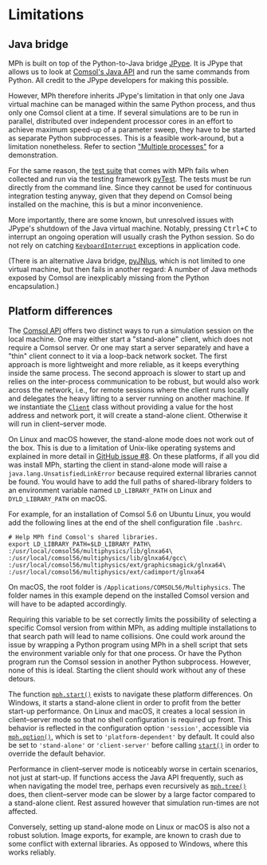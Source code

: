 ﻿# Limitations

## Java bridge

MPh is built on top of the Python-to-Java bridge [JPype][jpype].
It is JPype that allows us to look at [Comsol's Java API][japi] and
run the same commands from Python. All credit to the JPype developers
for making this possible.

However, MPh therefore inherits JPype's limitation in that only one
Java virtual machine can be managed within the same Python process,
and thus only one Comsol client at a time. If several simulations are
to be run in parallel, distributed over independent processor cores in
an effort to achieve maximum speed-up of a parameter sweep, they have
to be started as separate Python subprocesses. This is a feasible
work-around, but a limitation nonetheless. Refer to section  ["Multiple
processes"](demonstrations.md#multiple-processes) for a demonstration.

For the same reason, the [test suite][tests] that comes with MPh fails
when collected and run via the testing framework [pyTest][pytest].
The tests must be run directly from the command line. Since they cannot
be used for continuous integration testing anyway, given that they
depend on Comsol being installed on the machine, this is but a minor
inconvenience.

More importantly, there are some known, but unresolved issues with
JPype's shutdown of the Java virtual machine. Notably, pressing
<kbd>Ctrl+C</kbd> to interrupt an ongoing operation will usually crash
the Python session. So do not rely on catching [`KeyboardInterrupt`][kbint]
exceptions in application code.

(There is an alternative Java bridge, [pyJNIus][jnius], which is
not limited to one virtual machine, but then fails in another regard:
A number of Java methods exposed by Comsol are inexplicably missing
from the Python encapsulation.)


## Platform differences

The [Comsol API][japi] offers two distinct ways to run a simulation
session on the local machine. One may either start a "stand-alone"
client, which does not require a Comsol server. Or one may start a
server separately and have a "thin" client connect to it via a
loop-back network socket. The first approach is more lightweight and
more reliable, as it keeps everything inside the same process. The
second approach is slower to start up and relies on the inter-process
communication to be robust, but would also work across the network,
i.e., for remote sessions where the client runs locally and delegates
the heavy lifting to a server running on another machine. If we
instantiate the [`Client`](api/mph.Client) class without providing a
value for the host address and network port, it will create a
stand-alone client. Otherwise it will run in client–server mode.

On Linux and macOS however, the stand-alone mode does not work out of
the box. This is due to a limitation of Unix-like operating systems
and explained in more detail in [GitHub issue #8][issue8]. On these
platforms, if all you did was install MPh, starting the client in
stand-alone mode will raise a `java.lang.UnsatisfiedLinkError`
because required external libraries cannot be found. You would have
to add the full paths of shared-library folders to an environment
variable named `LD_LIBRARY_PATH` on Linux and `DYLD_LIBRARY_PATH` on
macOS.

For example, for an installation of Comsol 5.6 on Ubuntu Linux, you
would add the following lines at the end of the shell configuration
file `.bashrc`.
```shell
# Help MPh find Comsol's shared libraries.
export LD_LIBRARY_PATH=$LD_LIBRARY_PATH\
:/usr/local/comsol56/multiphysics/lib/glnxa64\
:/usr/local/comsol56/multiphysics/lib/glnxa64/gcc\
:/usr/local/comsol56/multiphysics/ext/graphicsmagick/glnxa64\
:/usr/local/comsol56/multiphysics/ext/cadimport/glnxa64
```

On macOS, the root folder is `/Applications/COMSOL56/Multiphysics`.
The folder names in this example depend on the installed Comsol version
and will have to be adapted accordingly.

Requiring this variable to be set correctly limits the possibility of
selecting a specific Comsol version from within MPh, as adding multiple
installations to that search path will lead to name collisions. One
could work around the issue by wrapping a Python program using MPh in
a shell script that sets the environment variable only for that one
process. Or have the Python program run the Comsol session in another
Python subprocess. However, none of this is ideal. Starting the client
should work without any of these detours.

The function [`mph.start()`](api/mph.start) exists to navigate these
platform differences. On Windows, it starts a stand-alone client in
order to profit from the better start-up performance. On Linux and
macOS, it creates a local session in client–server mode so that no
shell configuration is required up front. This behavior is reflected
in the configuration option `'session'`, accessible via
[`mph.option()`](api/mph.config), which is set to `'platform-dependent'`
by default. It could also be set to `'stand-alone'` or `'client-server'`
before calling [`start()`](api/mph.start) in order to override the
default behavior.

Performance in client–server mode is noticeably worse in certain
scenarios, not just at start-up. If functions access the Java API
frequently, such as when navigating the model tree, perhaps even
recursively as [`mph.tree()`](api/mph.tree) does, then client–server
mode can be slower by a large factor compared to a stand-alone client.
Rest assured however that simulation run-times are not affected.

Conversely, setting up stand-alone mode on Linux or macOS is also
not a robust solution. Image exports, for example, are known to crash
due to some conflict with external libraries. As opposed to Windows,
where this works reliably.


[jpype]:  https://github.com/jpype-project/jpype
[japi]:  https://comsol.com/documentation/COMSOL_ProgrammingReferenceManual.pdf
[tests]:  https://github.com/MPh-py/mph/tree/main/tests
[pytest]: https://docs.pytest.org
[kbint]:  https://docs.python.org/3/library/exceptions.html#KeyboardInterrupt
[jnius]:  https://pyjnius.readthedocs.io
[issue8]: https://github.com/MPh-py/MPh/issues/8
